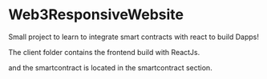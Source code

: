 # Web3ResponsiveWebsite
Small project to learn to integrate smart contracts with react to build Dapps!

The client folder contains the frontend build with ReactJs.

and the smartcontract is located in the smartcontract section. 
